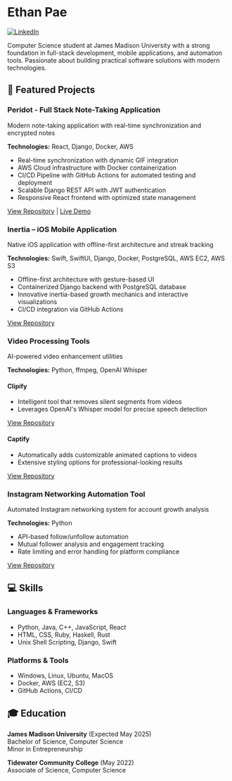 # Ethan Pae

[![LinkedIn](https://img.shields.io/badge/LinkedIn-Connect-blue)](https://www.linkedin.com/)

Computer Science student at James Madison University with a strong foundation in full-stack development, mobile applications, and automation tools. Passionate about building practical software solutions with modern technologies.

## 🚀 Featured Projects

### Peridot - Full Stack Note-Taking Application
Modern note-taking application with real-time synchronization and encrypted notes

**Technologies:** React, Django, Docker, AWS
- Real-time synchronization with dynamic GIF integration
- AWS Cloud infrastructure with Docker containerization 
- CI/CD Pipeline with GitHub Actions for automated testing and deployment
- Scalable Django REST API with JWT authentication
- Responsive React frontend with optimized state management

[View Repository](https://github.com/streylix/peridot) | [Live Demo](https://peridot-po7r0zloo-ethans-projects-63da81ee.vercel.app/)

### Inertia – iOS Mobile Application
Native iOS application with offline-first architecture and streak tracking

**Technologies:** Swift, SwiftUI, Django, Docker, PostgreSQL, AWS EC2, AWS S3
- Offline-first architecture with gesture-based UI
- Containerized Django backend with PostgreSQL database
- Innovative inertia-based growth mechanics and interactive visualizations
- CI/CD integration via GitHub Actions

[View Repository](https://github.com/streylix/inertia)

### Video Processing Tools
AI-powered video enhancement utilities

**Technologies:** Python, ffmpeg, OpenAI Whisper

#### Clipify
- Intelligent tool that removes silent segments from videos
- Leverages OpenAI's Whisper model for precise speech detection

[View Repository](https://github.com/streylix/clipify)

#### Captify
- Automatically adds customizable animated captions to videos
- Extensive styling options for professional-looking results

[View Repository](https://github.com/streylix/captify)

### Instagram Networking Automation Tool
Automated Instagram networking system for account growth analysis

**Technologies:** Python
- API-based follow/unfollow automation
- Mutual follower analysis and engagement tracking
- Rate limiting and error handling for platform compliance

[View Repository](https://github.com/streylix/Instagram-Networking-Toolkit)

## 💻 Skills

### Languages & Frameworks
- Python, Java, C++, JavaScript, React
- HTML, CSS, Ruby, Haskell, Rust
- Unix Shell Scripting, Django, Swift

### Platforms & Tools
- Windows, Linux, Ubuntu, MacOS
- Docker, AWS (EC2, S3)
- GitHub Actions, CI/CD

## 🎓 Education

**James Madison University** (Expected May 2025)  
Bachelor of Science, Computer Science  
Minor in Entrepreneurship

**Tidewater Community College** (May 2022)  
Associate of Science, Computer Science
